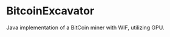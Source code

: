 BitcoinExcavator
================

Java implementation of a BitCoin miner with WIF, utilizing GPU. 
